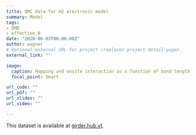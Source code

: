 ```yaml
---
title: QMC data for H2 electronic model
summary: Model 
tags:
- DMD
- effective_H
date: "2020-06-03T00:00:00Z"
author: wagner
# Optional external URL for project (replaces project detail page).
external_link: ""

image:
  caption: Hopping and onsite interaction as a function of bond length for H2
  focal_point: Smart

url_code: ""
url_pdf: ""
url_slides: ""
url_video: ""

---
```


This dataset is available at [girder.hub.yt](https://girder.hub.yt/#user/5d0d3d1468085e0001d96787/folder/5ee0191c68085e0001d24edd).

